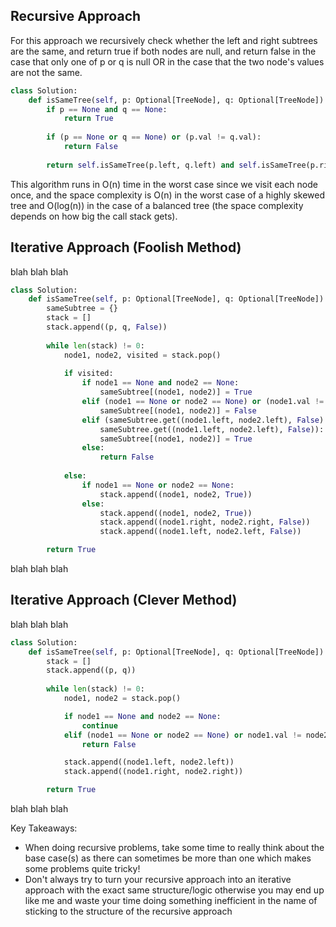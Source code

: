 ## Recursive Approach
For this approach we recursively check whether the left and right subtrees are the same, and return true if both nodes are null, and return false in the case that only one of p or q is null OR in the case that the two node's values are not the same.
``` python
class Solution:
    def isSameTree(self, p: Optional[TreeNode], q: Optional[TreeNode]) -> bool:
        if p == None and q == None:
            return True
  
        if (p == None or q == None) or (p.val != q.val):
            return False
            
        return self.isSameTree(p.left, q.left) and self.isSameTree(p.right, q.right)
```
This algorithm runs in O(n) time in the worst case since we visit each node once, and the space complexity is O(n) in the worst case of a highly skewed tree and O(log(n)) in the case of a balanced tree (the space complexity depends on how big the call stack gets).
## Iterative Approach (Foolish Method)
blah blah blah
``` python
class Solution:
    def isSameTree(self, p: Optional[TreeNode], q: Optional[TreeNode]) -> bool:
        sameSubtree = {}
        stack = []
        stack.append((p, q, False))
  
        while len(stack) != 0:
            node1, node2, visited = stack.pop()
  
            if visited:
                if node1 == None and node2 == None:
                    sameSubtree[(node1, node2)] = True
                elif (node1 == None or node2 == None) or (node1.val != node2.val):
                    sameSubtree[(node1, node2)] = False
                elif (sameSubtree.get((node1.left, node2.left), False) and
                    sameSubtree.get((node1.left, node2.left), False)):
                    sameSubtree[(node1, node2)] = True
                else:
                    return False
  
            else:
                if node1 == None or node2 == None:
                    stack.append((node1, node2, True))
                else:
                    stack.append((node1, node2, True))
                    stack.append((node1.right, node2.right, False))
                    stack.append((node1.left, node2.left, False))

        return True
```
blah blah blah
## Iterative Approach (Clever Method)
blah blah blah
``` python
class Solution:
    def isSameTree(self, p: Optional[TreeNode], q: Optional[TreeNode]) -> bool:
        stack = []
        stack.append((p, q))
  
        while len(stack) != 0:
            node1, node2 = stack.pop()

            if node1 == None and node2 == None:
                continue
            elif (node1 == None or node2 == None) or node1.val != node2.val:
                return False

            stack.append((node1.left, node2.left))
            stack.append((node1.right, node2.right))

        return True
```
blah blah blah

Key Takeaways:
- When doing recursive problems, take some time to really think about the base case(s) as there can sometimes be more than one which makes some problems quite tricky!
- Don't always try to turn your recursive approach into an iterative approach with the exact same structure/logic otherwise you may end up like me and waste your time doing something inefficient in the name of sticking to the structure of the recursive approach